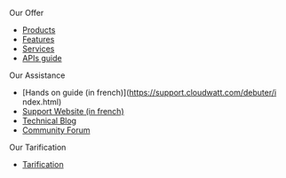 Our Offer                                                            
                                                                      
*   [Products](https://www.cloudwatt.com/en/products.html)                
*   [Features](https://www.cloudwatt.com/en/features.html)              
*   [Services](https://www.cloudwatt.com/en/services.html)              
*   [APIs guide](https://dev.cloudwatt.com/en/doc/api/index.html )                                                               
                                                                      
Our Assistance                                                            
                                                                      
*   [Hands on guide (in french)](https://support.cloudwatt.com/debuter/i
ndex.html)                                                            
*   [Support Website (in french)](https://support.cloudwatt.com/index.html)          
*   [Technical Blog](https://dev.cloudwatt.com/en/blog/index.html)    
*   [Community Forum](https://dev.cloudwatt.com/en/community.html
)                                                                     
                                                                      
Our Tarification                                                            
                                                                      
*   [Tarification](https://www.cloudwatt.com/en/pricing.html)
